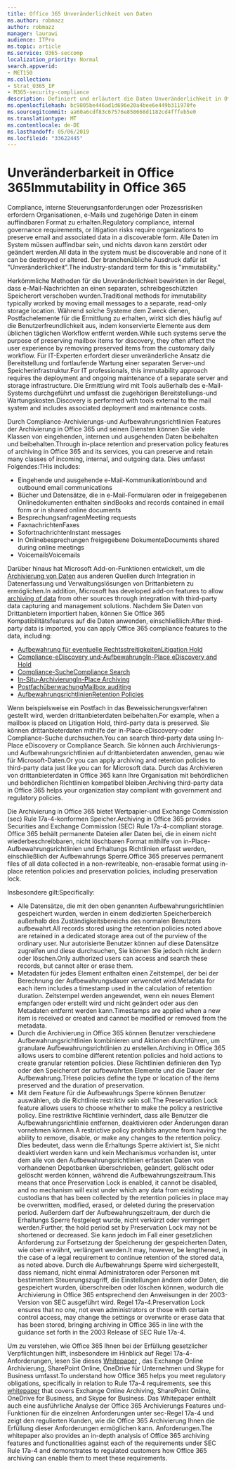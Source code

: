 ```yaml
---
title: Office 365 Unveränderlichkeit von Daten
ms.author: robmazz
author: robmazz
manager: laurawi
audience: ITPro
ms.topic: article
ms.service: O365-seccomp
localization_priority: Normal
search.appverid:
- MET150
ms.collection:
- Strat_O365_IP
- M365-security-compliance
description: Definiert und erläutert die Daten Unveränderlichkeit in Office 365.
ms.openlocfilehash: bc9805be446ad1d696e20a4bee6e449b311970fe
ms.sourcegitcommit: aa60a6cdf83c67576e858668d1182cd4fffeb5e0
ms.translationtype: MT
ms.contentlocale: de-DE
ms.lasthandoff: 05/06/2019
ms.locfileid: "33622445"
---
```

# <a name="immutability-in-office-365"></a><span data-ttu-id="6c670-103">Unveränderbarkeit in Office 365</span><span class="sxs-lookup"><span data-stu-id="6c670-103">Immutability in Office 365</span></span>

<span data-ttu-id="6c670-104">Compliance, interne Steuerungsanforderungen oder Prozessrisiken erfordern Organisationen, e-Mails und zugehörige Daten in einem auffindbaren Format zu erhalten.</span><span class="sxs-lookup"><span data-stu-id="6c670-104">Regulatory compliance, internal governance requirements, or litigation risks require organizations to preserve email and associated data in a discoverable form.</span></span> <span data-ttu-id="6c670-105">Alle Daten im System müssen auffindbar sein, und nichts davon kann zerstört oder geändert werden.</span><span class="sxs-lookup"><span data-stu-id="6c670-105">All data in the system must be discoverable and none of it can be destroyed or altered.</span></span> <span data-ttu-id="6c670-106">Der branchenübliche Ausdruck dafür ist "Unveränderlichkeit".</span><span class="sxs-lookup"><span data-stu-id="6c670-106">The industry-standard term for this is "immutability."</span></span>

<span data-ttu-id="6c670-107">Herkömmliche Methoden für die Unveränderlichkeit bewirkten in der Regel, dass e-Mail-Nachrichten an einen separaten, schreibgeschützten Speicherort verschoben wurden.</span><span class="sxs-lookup"><span data-stu-id="6c670-107">Traditional methods for immutability typically worked by moving email messages to a separate, read-only storage location.</span></span> <span data-ttu-id="6c670-108">Während solche Systeme dem Zweck dienen, Postfachelemente für die Ermittlung zu erhalten, wirkt sich dies häufig auf die Benutzerfreundlichkeit aus, indem konservierte Elemente aus dem üblichen täglichen Workflow entfernt werden.</span><span class="sxs-lookup"><span data-stu-id="6c670-108">While such systems serve the purpose of preserving mailbox items for discovery, they often affect the user experience by removing preserved items from the customary daily workflow.</span></span> <span data-ttu-id="6c670-109">Für IT-Experten erfordert dieser unveränderliche Ansatz die Bereitstellung und fortlaufende Wartung einer separaten Server-und Speicherinfrastruktur.</span><span class="sxs-lookup"><span data-stu-id="6c670-109">For IT professionals, this immutability approach requires the deployment and ongoing maintenance of a separate server and storage infrastructure.</span></span> <span data-ttu-id="6c670-110">Die Ermittlung wird mit Tools außerhalb des e-Mail-Systems durchgeführt und umfasst die zugehörigen Bereitstellungs-und Wartungskosten.</span><span class="sxs-lookup"><span data-stu-id="6c670-110">Discovery is performed with tools external to the mail system and includes associated deployment and maintenance costs.</span></span>

<span data-ttu-id="6c670-111">Durch Compliance-Archivierungs-und Aufbewahrungsrichtlinien Features der Archivierung in Office 365 und seinen Diensten können Sie viele Klassen von eingehenden, internen und ausgehenden Daten beibehalten und beibehalten.</span><span class="sxs-lookup"><span data-stu-id="6c670-111">Through in-place retention and preservation policy features of archiving in Office 365 and its services, you can preserve and retain many classes of incoming, internal, and outgoing data.</span></span> <span data-ttu-id="6c670-112">Dies umfasst Folgendes:</span><span class="sxs-lookup"><span data-stu-id="6c670-112">THis includes:</span></span>

- <span data-ttu-id="6c670-113">Eingehende und ausgehende e-Mail-Kommunikation</span><span class="sxs-lookup"><span data-stu-id="6c670-113">Inbound and outbound email communications</span></span>
- <span data-ttu-id="6c670-114">Bücher und Datensätze, die in e-Mail-Formularen oder in freigegebenen Onlinedokumenten enthalten sind</span><span class="sxs-lookup"><span data-stu-id="6c670-114">Books and records contained in email form or in shared online documents</span></span>
- <span data-ttu-id="6c670-115">Besprechungsanfragen</span><span class="sxs-lookup"><span data-stu-id="6c670-115">Meeting requests</span></span>
- <span data-ttu-id="6c670-116">Faxnachrichten</span><span class="sxs-lookup"><span data-stu-id="6c670-116">Faxes</span></span>
- <span data-ttu-id="6c670-117">Sofortnachrichten</span><span class="sxs-lookup"><span data-stu-id="6c670-117">Instant messages</span></span>
- <span data-ttu-id="6c670-118">In Onlinebesprechungen freigegebene Dokumente</span><span class="sxs-lookup"><span data-stu-id="6c670-118">Documents shared during online meetings</span></span>
- <span data-ttu-id="6c670-119">Voicemails</span><span class="sxs-lookup"><span data-stu-id="6c670-119">Voicemails</span></span>

<span data-ttu-id="6c670-120">Darüber hinaus hat Microsoft Add-on-Funktionen entwickelt, um die [Archivierung von Daten](https://support.office.com/article/Archiving-third-party-data-in-Office-365-0ce338d5-3666-4a18-86ab-c6910ff408cc) aus anderen Quellen durch Integration in Datenerfassung und Verwaltungslösungen von Drittanbietern zu ermöglichen.</span><span class="sxs-lookup"><span data-stu-id="6c670-120">In addition, Microsoft has developed add-on features to allow [archiving of data](https://support.office.com/article/Archiving-third-party-data-in-Office-365-0ce338d5-3666-4a18-86ab-c6910ff408cc) from other sources through integration with third-party data capturing and management solutions.</span></span> <span data-ttu-id="6c670-121">Nachdem Sie Daten von Drittanbietern importiert haben, können Sie Office 365 Kompatibilitätsfeatures auf die Daten anwenden, einschließlich:</span><span class="sxs-lookup"><span data-stu-id="6c670-121">After third-party data is imported, you can apply Office 365 compliance features to the data, including:</span></span>

- [<span data-ttu-id="6c670-122">Aufbewahrung für eventuelle Rechtsstreitigkeiten</span><span class="sxs-lookup"><span data-stu-id="6c670-122">Litigation Hold</span></span>](create-a-litigation-hold.md)
- [<span data-ttu-id="6c670-123">Compliance-eDiscovery und-Aufbewahrung</span><span class="sxs-lookup"><span data-stu-id="6c670-123">In-Place eDiscovery and Hold</span></span>](manage-legal-investigations.md)
- [<span data-ttu-id="6c670-124">Compliance-Suche</span><span class="sxs-lookup"><span data-stu-id="6c670-124">Compliance Search</span></span>](search-for-content.md)
- [<span data-ttu-id="6c670-125">In-Situ-Archivierung</span><span class="sxs-lookup"><span data-stu-id="6c670-125">In-Place Archiving</span></span>](enable-archive-mailboxes.md)
- [<span data-ttu-id="6c670-126">Postfachüberwachung</span><span class="sxs-lookup"><span data-stu-id="6c670-126">Mailbox auditing</span></span>](enable-mailbox-auditing.md)
- [<span data-ttu-id="6c670-127">Aufbewahrungsrichtlinien</span><span class="sxs-lookup"><span data-stu-id="6c670-127">Retention Policies</span></span>](retention-policies.md)

<span data-ttu-id="6c670-128">Wenn beispielsweise ein Postfach in das Beweissicherungsverfahren gestellt wird, werden drittanbieterdaten beibehalten.</span><span class="sxs-lookup"><span data-stu-id="6c670-128">For example, when a mailbox is placed on Litigation Hold, third-party data is preserved.</span></span> <span data-ttu-id="6c670-129">Sie können drittanbieterdaten mithilfe der in-Place-eDiscovery-oder Compliance-Suche durchsuchen.</span><span class="sxs-lookup"><span data-stu-id="6c670-129">You can search third-party data using In-Place eDiscovery or Compliance Search.</span></span> <span data-ttu-id="6c670-130">Sie können auch Archivierungs-und Aufbewahrungsrichtlinien auf drittanbieterdaten anwenden, genau wie für Microsoft-Daten.</span><span class="sxs-lookup"><span data-stu-id="6c670-130">Or you can apply archiving and retention policies to third-party data just like you can for Microsoft data.</span></span> <span data-ttu-id="6c670-131">Durch das Archivieren von drittanbieterdaten in Office 365 kann Ihre Organisation mit behördlichen und behördlichen Richtlinien kompatibel bleiben.</span><span class="sxs-lookup"><span data-stu-id="6c670-131">Archiving third-party data in Office 365 helps your organization stay compliant with government and regulatory policies.</span></span>

<span data-ttu-id="6c670-132">Die Archivierung in Office 365 bietet Wertpapier-und Exchange Commission (sec) Rule 17a-4-konformen Speicher.</span><span class="sxs-lookup"><span data-stu-id="6c670-132">Archiving in Office 365 provides Securities and Exchange Commission (SEC) Rule 17a-4-compliant storage.</span></span> <span data-ttu-id="6c670-133">Office 365 behält permanente Dateien aller Daten bei, die in einem nicht wiederbeschreibbaren, nicht löschbaren Format mithilfe von in-Place-Aufbewahrungsrichtlinien und Erhaltungs Richtlinien erfasst werden, einschließlich der Aufbewahrungs Sperre.</span><span class="sxs-lookup"><span data-stu-id="6c670-133">Office 365 preserves permanent files of all data collected in a non-rewriteable, non-erasable format using in-place retention policies and preservation policies, including preservation lock.</span></span>

<span data-ttu-id="6c670-134">Insbesondere gilt:</span><span class="sxs-lookup"><span data-stu-id="6c670-134">Specifically:</span></span>

- <span data-ttu-id="6c670-135">Alle Datensätze, die mit den oben genannten Aufbewahrungsrichtlinien gespeichert wurden, werden in einem dedizierten Speicherbereich außerhalb des Zuständigkeitsbereichs des normalen Benutzers aufbewahrt.</span><span class="sxs-lookup"><span data-stu-id="6c670-135">All records stored using the retention policies noted above are retained in a dedicated storage area out of the purview of the ordinary user.</span></span> <span data-ttu-id="6c670-136">Nur autorisierte Benutzer können auf diese Datensätze zugreifen und diese durchsuchen, Sie können Sie jedoch nicht ändern oder löschen.</span><span class="sxs-lookup"><span data-stu-id="6c670-136">Only authorized users can access and search these records, but cannot alter or erase them.</span></span>
- <span data-ttu-id="6c670-137">Metadaten für jedes Element enthalten einen Zeitstempel, der bei der Berechnung der Aufbewahrungsdauer verwendet wird.</span><span class="sxs-lookup"><span data-stu-id="6c670-137">Metadata for each item includes a timestamp used in the calculation of retention duration.</span></span> <span data-ttu-id="6c670-138">Zeitstempel werden angewendet, wenn ein neues Element empfangen oder erstellt wird und nicht geändert oder aus den Metadaten entfernt werden kann.</span><span class="sxs-lookup"><span data-stu-id="6c670-138">Timestamps are applied when a new item is received or created and cannot be modified or removed from the metadata.</span></span>
- <span data-ttu-id="6c670-139">Durch die Archivierung in Office 365 können Benutzer verschiedene Aufbewahrungsrichtlinien kombinieren und Aktionen durchführen, um granulare Aufbewahrungsrichtlinien zu erstellen.</span><span class="sxs-lookup"><span data-stu-id="6c670-139">Archiving in Office 365 allows users to combine different retention policies and hold actions to create granular retention policies.</span></span> <span data-ttu-id="6c670-140">Diese Richtlinien definieren den Typ oder den Speicherort der aufbewahrten Elemente und die Dauer der Aufbewahrung.</span><span class="sxs-lookup"><span data-stu-id="6c670-140">THese policies define the type or location of the items preserved and the duration of preservation.</span></span>
- <span data-ttu-id="6c670-141">Mit dem Feature für die Aufbewahrungs Sperre können Benutzer auswählen, ob die Richtlinie restriktiv sein soll.</span><span class="sxs-lookup"><span data-stu-id="6c670-141">The Preservation Lock feature allows users to choose whether to make the policy a restrictive policy.</span></span> <span data-ttu-id="6c670-142">Eine restriktive Richtlinie verhindert, dass alle Benutzer die Aufbewahrungsrichtlinie entfernen, deaktivieren oder Änderungen daran vornehmen können.</span><span class="sxs-lookup"><span data-stu-id="6c670-142">A restrictive policy prohibits anyone from having the ability to remove, disable, or make any changes to the retention policy.</span></span> <span data-ttu-id="6c670-143">Dies bedeutet, dass wenn die Erhaltungs Sperre aktiviert ist, Sie nicht deaktiviert werden kann und kein Mechanismus vorhanden ist, unter dem alle von den Aufbewahrungsrichtlinien erfassten Daten von vorhandenen Depotbanken überschrieben, geändert, gelöscht oder gelöscht werden können, während die Aufbewahrungszeitraum.</span><span class="sxs-lookup"><span data-stu-id="6c670-143">This means that once Preservation Lock is enabled, it cannot be disabled, and no mechanism will exist under which any data from existing custodians that has been collected by the retention policies in place may be overwritten, modified, erased, or deleted during the preservation period.</span></span> <span data-ttu-id="6c670-144">Außerdem darf der Aufbewahrungszeitraum, der durch die Erhaltungs Sperre festgelegt wurde, nicht verkürzt oder verringert werden.</span><span class="sxs-lookup"><span data-stu-id="6c670-144">Further, the hold period set by Preservation Lock may not be shortened or decreased.</span></span> <span data-ttu-id="6c670-145">Sie kann jedoch im Fall einer gesetzlichen Anforderung zur Fortsetzung der Speicherung der gespeicherten Daten, wie oben erwähnt, verlängert werden.</span><span class="sxs-lookup"><span data-stu-id="6c670-145">It may, however, be lengthened, in the case of a legal requirement to continue retention of the stored data, as noted above.</span></span> <span data-ttu-id="6c670-146">Durch die Aufbewahrungs Sperre wird sichergestellt, dass niemand, nicht einmal Administratoren oder Personen mit bestimmtem Steuerungszugriff, die Einstellungen ändern oder Daten, die gespeichert wurden, überschreiben oder löschen können, wodurch die Archivierung in Office 365 entsprechend den Anweisungen in der 2003-Version von SEC ausgeführt wird. Regel 17a-4.</span><span class="sxs-lookup"><span data-stu-id="6c670-146">Preservation Lock ensures that no one, not even administrators or those with certain control access, may change the settings or overwrite or erase data that has been stored, bringing archiving in Office 365 in line with the guidance set forth in the 2003 Release of SEC Rule 17a-4.</span></span>

<span data-ttu-id="6c670-147">Um zu verstehen, wie Office 365 Ihnen bei der Erfüllung gesetzlicher Verpflichtungen hilft, insbesondere im Hinblick auf Regel 17a-4-Anforderungen, lesen Sie dieses [Whitepaper](https://go.microsoft.com/fwlink/?linkid=830440) , das Exchange Online Archivierung, SharePoint Online, OneDrive für Unternehmen und Skype for Business umfasst.</span><span class="sxs-lookup"><span data-stu-id="6c670-147">To understand how Office 365 helps you meet regulatory obligations, specifically in relation to Rule 17a-4 requirements, see this [whitepaper](https://go.microsoft.com/fwlink/?linkid=830440) that covers Exchange Online Archiving, SharePoint Online, OneDrive for Business, and Skype for Business.</span></span> <span data-ttu-id="6c670-148">Das Whitepaper enthält auch eine ausführliche Analyse der Office 365 Archivierungs Features und-Funktionen für die einzelnen Anforderungen unter sec-Regel 17a-4 und zeigt den regulierten Kunden, wie die Office 365 Archivierung Ihnen die Erfüllung dieser Anforderungen ermöglichen kann. Anforderungen.</span><span class="sxs-lookup"><span data-stu-id="6c670-148">The whitepaper also provides an in-depth analysis of Office 365 archiving features and functionalities against each of the requirements under SEC Rule 17a-4 and demonstrates to regulated customers how Office 365 archiving can enable them to meet these requirements.</span></span>